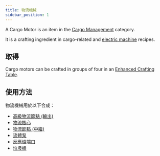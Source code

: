 ```yaml
---
title: 物流機械
sidebar_position: 1
---
```


A Cargo Motor is an item in the [Cargo Management](Cargo-Management.md) category.

It is a crafting ingredient in cargo-related and [electric machine](../Electric-Machines/Electric-Machines.md) recipes.

## 取得

Cargo motors can be crafted in groups of four in an [Enhanced Crafting Table](../Basic-Machines/Enhanced-Crafting-Table.md).

## 使用方法

物流機械用於以下合成：

* [高級物流節點 (輸出)](Advanced-Output-Node.md)
* [物流核心](Cargo-Manager.md)
* [物流節點 (中繼)](Connector-Node.md)
* [流體泵](../Electric-Machines/Machines/Fluid-Pump.md)
* [反應爐端口](../Electric-Machines/Energy-Generation/Reactors.md)
* [垃圾桶](Trash-Can.md)
